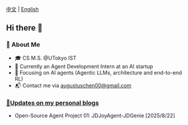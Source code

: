 [中文](https://github.com/yc-2027/yc-2027/blob/main/ZH_CN_README.md) | [English](#awesome-ai-agents)
## Hi there 👋

<!--
**Omari-00/Omari-00** is a ✨ _special_ ✨ repository because its `README.md` (this file) appears on your GitHub profile.

Here are some ideas to get you started:

- 🔭 I’m currently working on ...
- 🌱 I’m currently learning ...
- 👯 I’m looking to collaborate on ...
- 🤔 I’m looking for help with ...
- 💬 Ask me about ...
- 📫 How to reach me: ...
- 😄 Pronouns: ...
- ⚡ Fun fact: ...
emojis: https://gist.github.com/roachhd/1f029bd4b50b8a524f3c
-->

<!-- README.md -->

### 🌟 About Me
* 🎓 CS M.S. @UTokyo IST
* 🔭 Currently an Agent Development Intern at an AI startup
* 🔬 Focusing on AI agents (Agentic LLMs, architecture and end-to-end RL)
* 📬 Contact me via augustuschen00@gmail.com


### [📕Updates on my personal blogs](https://yc-2027.github.io/)
* Open-Source Agent Project 01: JDJoyAgent-JDGenie [2025/8/22]


